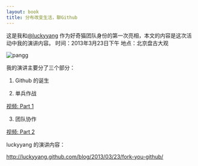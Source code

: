 ```yaml
---
layout: book
title: 分布改变生活，聊Github
---
```


这是我和[@luckyyang](https://github.com/luckyyang)
作为好奇猫团队身份的第一次亮相，本文的内容是这次活动中我的演讲内容。
时间：2013年3月23日下午
地点：北京盘古大观


![pangg](https://f.cloud.github.com/assets/72467/295187/fd3b1990-9463-11e2-8b99-ecaaeec8e5ff.png)


我的演讲主要分了三个部分：

1. Github 的诞生

2. 单兵作战

[视频: Part 1](http://happycasts.net/episodes/59)

3. 团队协作

[视频: Part 2](http://happycasts.net/episodes/60)

luckyyang 的演讲内容：

<http://luckyyang.github.com/blog/2013/03/23/fork-you-github/>
